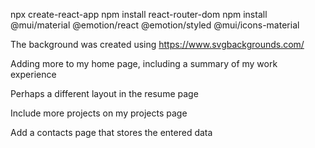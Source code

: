 <!-- This portofolio had the following install: -->
npx create-react-app
npm install react-router-dom
npm install  @mui/material @emotion/react @emotion/styled @mui/icons-material

<!-- Outside sources: -->
The background was created using https://www.svgbackgrounds.com/

<!-- Future work: -->
Adding more to my home page, including a summary of my work experience

Perhaps a different layout in the resume page

Include more projects on my projects page

Add a contacts page that stores the entered data


